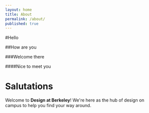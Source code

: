 ```yaml
---
layout: home
title: About
permalink: /about/
published: true
---
```


#Hello

##How are you

###Welcome there

####Nice to meet you

<h1 class="inverted">Salutations</h1>


Welcome to **Design at Berkeley**! We're here as the hub of design on campus to help you find your way around.